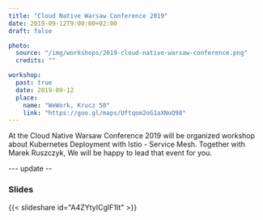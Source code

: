 ```yaml
---
title: "Cloud Native Warsaw Conference 2019"
date: 2019-09-12T9:00:00+02:00
draft: false

photo:
  source: "/img/workshops/2019-cloud-native-warsaw-conference.png"
  credits: ""

workshop:
  past: true
  date: 2019-09-12
  place:
    name: "WeWork, Krucz 50"
    link: "https://goo.gl/maps/Uftqom2oG1aXNoQ98"
---
```


At the Cloud Native Warsaw Conference 2019 will be organized workshop about Kubernetes Deployment with Istio - Service Mesh. Together with Marek Ruszczyk, We will be happy to lead that event for you.

<!--more-->

--- update --

### Slides

{{< slideshare id="A4ZYtyICgIF1It" >}}
